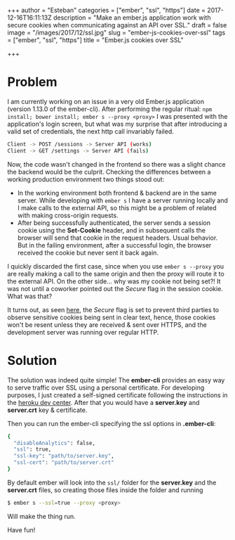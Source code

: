 +++
author = "Esteban"
categories = ["ember", "ssl", "https"]
date = 2017-12-16T16:11:13Z
description = "Make an ember.js application work with secure cookies when communicating against an API over SSL."
draft = false
image = "/images/2017/12/ssl.jpg"
slug = "ember-js-cookies-over-ssl"
tags = ["ember", "ssl", "https"]
title = "Ember.js cookies over SSL"

+++


# Problem

I am currently working on an issue in a very old Ember.js application (version 1.13.0 of the ember-cli). After performing the regular ritual: `npm install; bower install; ember s --proxy <proxy>` I was presented with the application's login screen, but what was my surprise that after introducing a valid set of credentials, the next http call invariably failed.

```sh
Client -> POST /sessions -> Server API (works)
Client -> GET /settings -> Server API (fails)
```

Now, the code wasn't changed in the frontend so there was a slight chance the backend would be the culprit. Checking the differences between a working production environment two things stood out:

* In the working environment both frontend & backend are in the same server. While developing with `ember s` I have a server running locally and I make calls to the external API, so this might be a problem of related with making cross-origin requests. 
* After being successfully authenticated, the server sends a session cookie using the **Set-Cookie** header, and in subsequent calls the browser will send that cookie in the request headers. Usual behavior. But in the failing environment, after a successful login, the browser received the cookie but never sent it back again.

I quickly discarded the first case, since when you use `ember s --proxy` you are really making a call to the same origin and then the proxy will route it to the external API. On the other side... why was my cookie not being set?! It was not until a coworker pointed out the *Secure* flag in the session cookie. What was that?

It turns out, as seen [here](https://www.owasp.org/index.php/SecureFlag), the *Secure* flag is set to prevent third parties to observe sensitive cookies being sent in clear text, hence, those cookies won't be resent unless they are received & sent over HTTPS, and the development server was running over regular HTTP.


# Solution

The solution was indeed quite simple! The **ember-cli** provides an easy way to serve traffic over SSL using a personal certificate. For developing purposes, I just created a self-signed certificate following the instructions in the [heroku dev center](https://devcenter.heroku.com/articles/ssl-certificate-self). After that you would have a **server.key** and **server.crt** key & certificate.

Then you can run the ember-cli specifying the ssl options in **.ember-cli**:

```sh
{
  "disableAnalytics": false,
  "ssl": true,
  "ssl-key": "path/to/server.key",
  "ssl-cert": "path/to/server.crt"
}
```

By default ember will look into the `ssl/` folder for the **server.key** and the **server.crt** files, so creating those files inside the folder and running

```sh
$ ember s --ssl=true --proxy <proxy>
```

Will make the thing run.



Have fun!

